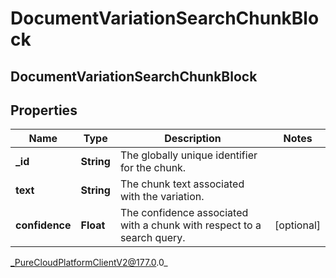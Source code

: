 # DocumentVariationSearchChunkBlock

## DocumentVariationSearchChunkBlock

## Properties

|Name | Type | Description | Notes|
|------------ | ------------- | ------------- | -------------|
| **_id** | **String** | The globally unique identifier for the chunk. | |
| **text** | **String** | The chunk text associated with the variation. | |
| **confidence** | **Float** | The confidence associated with a chunk with respect to a search query. | [optional] |



_PureCloudPlatformClientV2@177.0.0_
